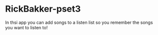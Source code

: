 # RickBakker-pset3

In thsi app you can add songs to a listen list so you remember the songs you want to listen to!
